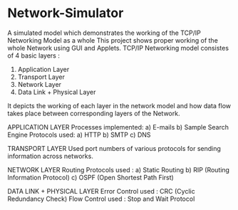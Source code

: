 # Network-Simulator
A simulated model which demonstrates the working of the TCP/IP Networking Model as a whole 
This project shows proper working of the whole Network using GUI and Applets.
TCP/IP Networking model consistes of 4 basic layers :
1) Application Layer
2) Transport Layer
3) Network Layer
5) Data Link + Physical Layer

It depicts the working of each layer in the network model and how data flow takes place between corresponding layers of the Network.

APPLICATION LAYER
Processes implemented:
a) E-mails
b) Sample Search Engine
Protocols used:
a) HTTP
b) SMTP
c) DNS

TRANSPORT LAYER
Used port numbers of various protocols for sending information across networks.

NETWORK LAYER
Routing Protocols used : 
a) Static Routing
b) RIP (Routing Information Protocol)
c) OSPF (Open Shortest Path First)

DATA LINK + PHYSICAL LAYER
Error Control used : CRC (Cyclic Redundancy Check)
Flow Control used : Stop and Wait Protocol
